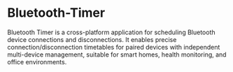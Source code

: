 # Bluetooth-Timer
Bluetooth Timer is a cross-platform application for scheduling Bluetooth device connections and disconnections. It enables precise connection/disconnection timetables for paired devices with independent multi-device management, suitable for smart homes, health monitoring, and office environments.
